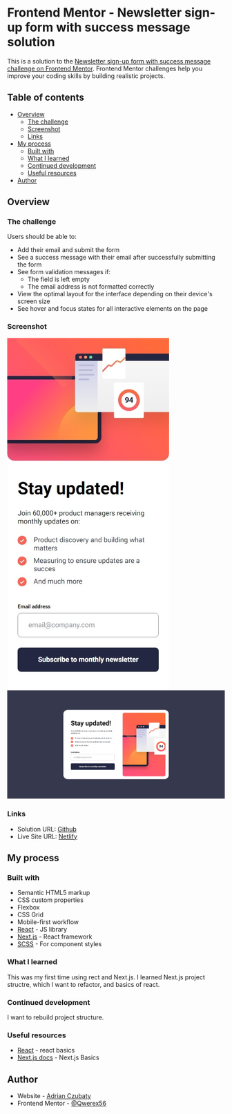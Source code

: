 # Frontend Mentor - Newsletter sign-up form with success message solution

This is a solution to the [Newsletter sign-up form with success message challenge on Frontend Mentor](https://www.frontendmentor.io/challenges/newsletter-signup-form-with-success-message-3FC1AZbNrv). Frontend Mentor challenges help you improve your coding skills by building realistic projects. 

## Table of contents

- [Overview](#overview)
  - [The challenge](#the-challenge)
  - [Screenshot](#screenshot)
  - [Links](#links)
- [My process](#my-process)
  - [Built with](#built-with)
  - [What I learned](#what-i-learned)
  - [Continued development](#continued-development)
  - [Useful resources](#useful-resources)
- [Author](#author)

## Overview

### The challenge

Users should be able to:

- Add their email and submit the form
- See a success message with their email after successfully submitting the form
- See form validation messages if:
  - The field is left empty
  - The email address is not formatted correctly
- View the optimal layout for the interface depending on their device's screen size
- See hover and focus states for all interactive elements on the page

### Screenshot

![Mobile](./public/newsletter-mobile.jpeg)
![Desktop](./public/newsletter-desktop.jpeg)

### Links

- Solution URL: [Github](https://github.com/Qwerex56/newsletter-signnup-form)
- Live Site URL: [Netlify](https://dazzling-khapse-9ba924.netlify.app/)

## My process

### Built with

- Semantic HTML5 markup
- CSS custom properties
- Flexbox
- CSS Grid
- Mobile-first workflow
- [React](https://reactjs.org/) - JS library
- [Next.js](https://nextjs.org/) - React framework
- [SCSS](https://sass-lang.com/) - For component styles

### What I learned

This was my first time using rect and Next.js. I learned Next.js project structre, which I want to refactor, and basics of react.

### Continued development

I want to rebuild project structure.

### Useful resources

- [React](https://react.dev/) - react basics
- [Next.js docs](https://nextjs.org/) - Next.js Basics

## Author

- Website - [Adrian Czubaty](https://github.com/Qwerex56/)
- Frontend Mentor - [@Qwerex56](https://www.frontendmentor.io/profile/Qwerex56)